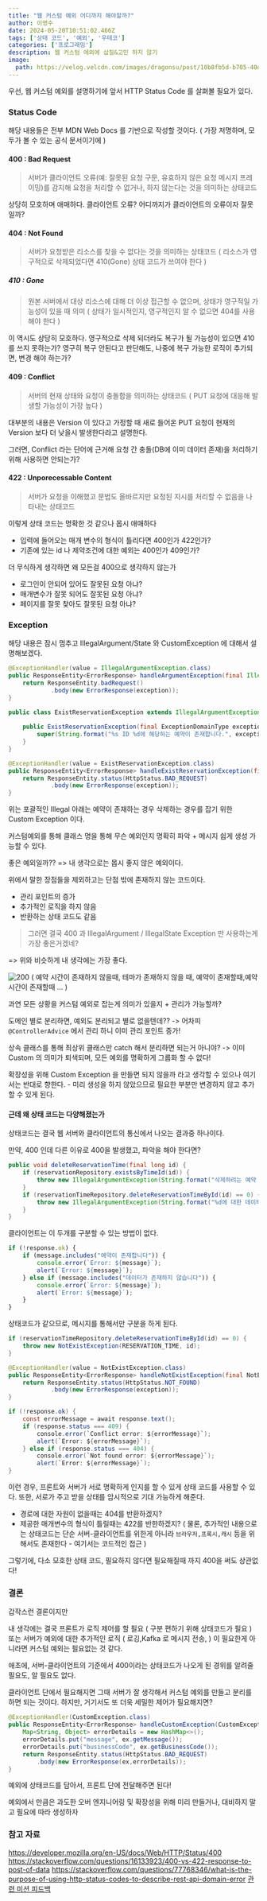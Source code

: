 ```yaml
---
title: "웹 커스텀 예외 어디까지 해야할까?"
author: 이영수
date: 2024-05-20T10:51:02.466Z
tags: ['상태 코드', '예외', '우테코']
categories: ['프로그래밍']
description: 웹 커스텀 에외에 삽질&고민 하지 않기
image:
  path: https://velog.velcdn.com/images/dragonsu/post/10b8fb5d-b705-40d3-bf64-a24c439c9347/image.png
---
```

우선, 웹 커스텀 예외를 설명하기에 앞서
HTTP Status Code 를 살펴볼 필요가 있다.

### Status Code

해당 내용들은 전부 MDN Web Docs 를 기반으로 작성할 것이다.
( 가장 저명하며, 모두가 볼 수 있는 공식 문서이기에 )
#### 400 : Bad Request

> 서버가 클라이언트 오류(예: 잘못된 요청 구문, 유효하지 않은 요청 메시지 프레이밍)를 감지해
> 요청을 처리할 수 없거나, 하지 않는다는 것을 의미하는 상태코드

상당히 모호하며 애매하다.
클라이언트 오류? 어디까지가 클라이언트의 오류이자 잘못일까?
#### 404 : Not Found

> 서버가 요청받은 리소스를 찾을 수 없다는 것을 의미하는 상태코드
> ( 리소스가 영구적으로 삭제되었다면 410(Gone) 상태 코드가 쓰여야 한다 )
##### 410 : Gone

> 원본 서버에서 대상 리소스에 대해 더 이상 접근할 수 없으며,
> 상태가 영구적일 가능성이 있을 때 의미
> ( 상태가 일시적인지, 영구적인지 알 수 없으면 404를 사용해야 한다 )

이 역시도 상당히 모호하다.
영구적으로 삭제 되더라도 복구가 될 가능성이 있으면 410 를 쓰지 못하는가?
영구히 복구 안된다고 판단해도, 나중에 복구 가능한 로직이 추가되면, 변경 해야 하는가?
#### 409 : Conflict

 >서버의 현재 상태와 요청이 충돌함을 의미하는 상태코드
 >( PUT 요청에 대응해 발생할 가능성이 가장 높다 )
 
대부분의 내용은 Version 이 있다고 가정할 때
새로 들어온 PUT 요청이 현재의 Version 보다 더 낮을시 발생한다라고 설명한다.

그러면, Conflict 라는 단어에 근거해 요청 간 충돌(DB에 이미 데이터 존재)을 처리하기 위해 사용하면 안되는가?
#### 422 : Unporecessable Content

> 서버가 요청을 이해했고 문법도 올바르지만 요청된 지시를 처리할 수 없음을 나타내는 상태코드

이렇게 상태 코드는 명확한 것 같으나 몹시 애매하다

- 입력에 들어오는 매개 변수의 형식이 틀리다면 400인가 422인가?
- 기존에 있는 id 나 제약조건에 대한 예외는 400인가 409인가?

더 무식하게 생각하면
왜 모든걸 400으로 생각하지 않는가

- 로그인이 안되어 있어도 잘못된 요청 아냐?
- 매개변수가 잘못 되어도 잘못된 요청 아냐?
- 페이지를 잘못 찾아도 잘못된 요청 아냐?
### Exception

해당 내용은 잠시 멈추고 IllegalArgument/State 와 CustomException 에 대해서 설명해보겠다.

```java
@ExceptionHandler(value = IllegalArgumentException.class)  
public ResponseEntity<ErrorResponse> handleArgumentException(final IllegalArgumentException exception) {  
    return ResponseEntity.badRequest()  
            .body(new ErrorResponse(exception));  
}
```

```java
public class ExistReservationException extends IllegalArgumentException {  
  
    public ExistReservationException(final ExceptionDomainType exceptionDomainType, final long id) {  
        super(String.format("%s ID %d에 해당하는 예약이 존재합니다.", exceptionDomainType.getMessage(), id));  
    }  
}

@ExceptionHandler(value = ExistReservationException.class)  
public ResponseEntity<ErrorResponse> handleExistReservationException(final ExistReservationException exception) {  
    return ResponseEntity.status(HttpStatus.BAD_REQUEST)  
            .body(new ErrorResponse(exception));  
}
```

위는 포괄적인 Illegal
아래는 예약이 존재하는 경우 삭제하는 경우를 잡기 위한 Custom Exception 이다.

커스텀예외를 통해 
클래스 명을 통해 무슨 예외인지 명확히 파악 + 메시지 쉽게 생성 가능할 수 있다.

좋은 예외일까??
=> 내 생각으로는 몹시 좋지 않은 예외이다.

위에서 말한 장점들을 제외하고는 단점 밖에 존재하지 않는 코드이다.

- 관리 포인트의 증가
- 추가적인 로직을 하지 않음
- 반환하는 상태 코드도 같음

> 그러면 결국 400 과 IllegalArgument / IllegalState Exception 만 사용하는게 가장 좋은거겠네?

=> 위와 비슷하게 내 생각에는 가장 좋다.

![200](https://i.imgur.com/3ygTlAz.png)
( 예약 시간이 존재하지 않을때, 테마가 존재하지 않을 때, 예약이 존재할때,예약 시간이 존재할때 ... )

과연 모든 상황을 커스텀 예외로 잡는게 의미가 있을지 + 관리가 가능할까?

도메인 별로 분리하면, 예외도 분리되고 별로 없을텐데??
-> 어차피 `@ControllerAdvice` 에서 관리 하니 이미 관리 포인트 증가!

상속 클래스를 통해 최상위 클래스만 catch 해서 분리하면 되는거 아니야?
-> 이미 Custom 의 의미가 퇴색되며, 모든 예외를 명확하게 그룹화 할 수 없다!

확장성을 위해 Custom Exception 을 만들면 되지 않을까 라고 생각할 수 있으나
여기서는 반대로 향한다. - 미리 생성을 하지 않았으므로 필요한 부분만 변경하지 않고 추가할 수 있게 된다.
#### 근데 왜 상태 코드는 다양해졌는가

상태코드는 결국 웹 서버와 클라이언트의 통신에서 나오는 결과중 하나이다.

만약, 400 인데 다른 이유로 400을 발생했고, 파악을 해야 한다면?
```java
public void deleteReservationTime(final long id) {  
    if (reservationRepository.existsByTimeId(id)) {  
        throw new IllegalArgumentException(String.format("삭제하려는 예약 시간 ID %d에 대한 예약이 존재합니다!",id));  
    }  
    if (reservationTimeRepository.deleteReservationTimeById(id) == 0) {  
        throw new IllegalArgumentException(String.format("%d에 대한 데이터가 존재하지 않습니다!"));  
    }  
}
```

클라이언트는 이 두개를 구분할 수 있는 방법이 없다.

```javascript
if (!response.ok) {
	if (message.includes("예약이 존재합니다")) {
		console.error(`Error: ${message}`);
		alert(`Error: ${message}`);
	} else if (message.includes("데이터가 존재하지 않습니다")) {
		console.error(`Error: ${message}`);
		alert(`Error: ${message}`);
	}
}
```

상태코드가 같으므로, 메시지를 통해서만 구분을 하게 된다.

```java
if (reservationTimeRepository.deleteReservationTimeById(id) == 0) {  
    throw new NotExistException(RESERVATION_TIME, id);  
}

@ExceptionHandler(value = NotExistException.class)  
public ResponseEntity<ErrorResponse> handleNotExistException(final NotExistException exception) {  
    return ResponseEntity.status(HttpStatus.NOT_FOUND)  
            .body(new ErrorResponse(exception));  
}
```

```java
if (!response.ok) {
	const errorMessage = await response.text();
	if (response.status === 409) {
		console.error(`Conflict error: ${errorMessage}`);
		alert(`Error: ${errorMessage}`);
	} else if (response.status === 404) {
		console.error(`Not found error: ${errorMessage}`);
		alert(`Error: ${errorMessage}`);
}
```

이런 경우, 프론트와 서버가 서로 명확하게 인지를 할 수 있게 상태 코드를 사용할 수 있다.
또한, 서로가 주고 받을 상태를 암시적으로 기대 가능하게 해준다.
- 경로에 대한 자원이 없을때는 404를 반환하겠지?
- 제공한 매개변수의 형식이 틀릴때는 422를 반한하겠지?
( 물론, 추가적인 내용으로는 상태코드는 단순 서버-클라이언트를 위한게 아니라 `브라우저,프록시,캐시` 등을 위해서도 존재한다 - 여기서는 코드적인 접근 )

그렇기에, 다소 모호한 상태 코드, 필요하지 않다면 필요해질때 까지 400을 써도 상관없다!
### 결론

갑작스런 결론이지만

내 생각에는 결국 프론트가 로직 제어를 할 필요 ( 구분 편하기 위해 상태코드가 필요 ) 또는
서버가 예외에 대한 추가적인 로직 ( 로깅,Kafka 로 메시지 전송, ) 이 필요한게 아니라면 커스텀 예외는 필요없는 것 같다.

애초에, 서버-클라이언트의 기준에서
400이라는 상태코드가 나오게 된 경위를 알려줄 필요도, 알 필요도 없다.

클라이언트 단에서 필요해지면 그때 서버가 잘 생각해서 커스텀 예외를 만들고 분리를 하면 되는 것이다.
하지만, 거기서도 또 더욱 세밀한 제어가 필요해지면?

```java
@ExceptionHandler(CustomException.class)
public ResponseEntity<ErrorResponse> handleCustomException(CustomException ex) {
	Map<String, Object> errorDetails = new HashMap<>();
	errorDetails.put("message", ex.getMessage());
	errorDetails.put("businessCode", ex.getBusinessCode());
	return ResponseEntity.status(HttpStatus.BAD_REQUEST)  
		.body(new ErrorResponse(ex,errorDetails));
}
```

예외에 상태코드를 담아서, 프론트 단에 전달해주면 된다!

예외에서 만큼은 과도한 오버 엔지니어링 및 확장성을 위해 미리 만들거나, 대비하지 말고
필요에 따라 생성하자

### 참고 자료

https://developer.mozilla.org/en-US/docs/Web/HTTP/Status/400
https://stackoverflow.com/questions/16133923/400-vs-422-response-to-post-of-data
https://stackoverflow.com/questions/77768346/what-is-the-purpose-of-using-http-status-codes-to-describe-rest-api-domain-error
[관련 미션 피드백](https://github.com/woowacourse/spring-roomescape-member/pull/70#discussion_r1588889181)
